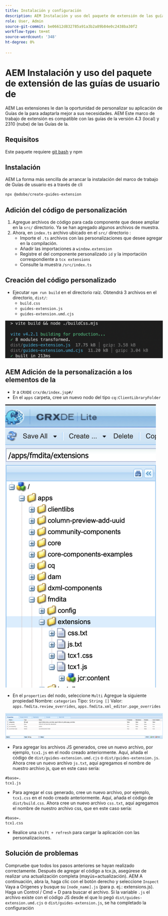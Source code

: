```yaml
---
title: Instalación y configuración
description: AEM Instalación y uso del paquete de extensión de las guías de usuario de
role: User, Admin
source-git-commit: be06612d832785a91a3b2a89b84e0c2438ba30f2
workflow-type: tm+mt
source-wordcount: '348'
ht-degree: 0%

---
```



# AEM Instalación y uso del paquete de extensión de las guías de usuario de

AEM Las extensiones le dan la oportunidad de personalizar su aplicación de Guías de la para adaptarla mejor a sus necesidades. AEM Este marco de trabajo de extensión es compatible con las guías de la versión 4.3 (local) y 2310 (nube) de las Guías de la.

## Requisitos 

Este paquete requiere [git bash](https://github.com/git-guides/install-git) y npm

## Instalación

AEM La forma más sencilla de arrancar la instalación del marco de trabajo de Guías de usuario es a través de cli

```bash
npx @adobe/create-guides-extension
```

## Adición del código de personalización

1. Agregue archivos de código para cada componente que desee ampliar en la `src/` directorio. Ya se han agregado algunos archivos de muestra.
2. Ahora, en `index.ts` archivo ubicado en el `src/` directorio :
   - Importe el `.ts` archivos con las personalizaciones que desee agregar en la compilación.
   - Añadir las importaciones a `window.extension`
   - Registre el del componente personalizado `id` y la importación correspondiente a `tcx extensions`
   - Consulte la muestra `/src/index.ts`

## Creación del código personalizado

- Ejecutar `npm run build` en el directorio raíz. Obtendrá 3 archivos en el directorio, `dist/`:
   - `build.css`
   - `guides-extension.js`
   - `guides-extension.umd.cjs`

![Generar salida](./../imgs/build_output.png)

## AEM Adición de la personalización a los elementos de la

- Ir a `CRXDE` `crx/de/index.jsp#/`
- En el `apps` carpeta, cree un nuevo nodo del tipo `cq:ClientLibraryFolder`

![Estructura de carpetas](./../imgs/crxde_folder_structure.png)

- En el `properties` del nodo, seleccione `Multi` Agregue la siguiente propiedad Nombre: `categories`
Tipo: `String []`
Valor: `apps.fmdita.review_overrides`, `apps.fmdita.xml_editor.page_overrides`

![Propiedades de carpeta](./../imgs/crxde_folder_properties.png)

- Para agregar los archivos JS generados, cree un nuevo archivo, por ejemplo, `tcx1.js` en el nodo creado anteriormente. Aquí, añada el código de `dist/guides-extension.umd.cjs` o `dist/guides-extension.js`. Ahora cree un nuevo archivo `js.txt`, aquí agregamos el nombre de nuestro archivo js, que en este caso sería:

```t
#base=.
tcx1.js
```

- Para agregar el css generado, cree un nuevo archivo, por ejemplo, `tcx1.css` en el nodo creado anteriormente. Aquí, añada el código de `dist/build.css`. Ahora cree un nuevo archivo `css.txt`, aquí agregamos el nombre de nuestro archivo css, que en este caso sería:

```t
#base=.
tcx1.css
```

- Realice una `shift + refresh` para cargar la aplicación con las personalizaciones.

## Solución de problemas

Compruebe que todos los pasos anteriores se hayan realizado correctamente.
Después de agregar el código a tcx.js, asegúrese de realizar una actualización completa (mayús+actualización).
AEM A continuación, abra la, haga clic con el botón derecho y seleccione `Inspect`
Vaya a Orígenes y busque su `[node_name].js` (para p. ej.: extensions.js). Haga un Control / Cmd + D para buscar el archivo. Si la variable `.js` el archivo existe con el código JS desde el que lo pegó `dist/guides-extension.umd.cjs` o `dist/guides-extension.js`, se ha completado la configuración
